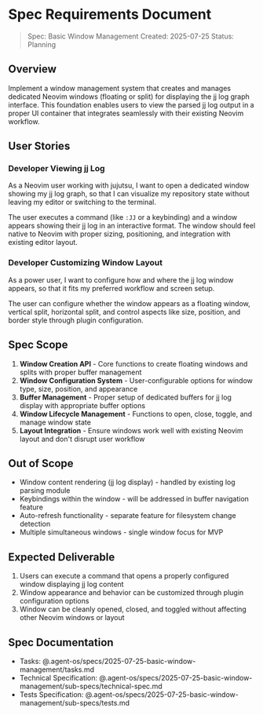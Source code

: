 # Spec Requirements Document

> Spec: Basic Window Management
> Created: 2025-07-25
> Status: Planning

## Overview

Implement a window management system that creates and manages dedicated Neovim windows (floating or split) for displaying the jj log graph interface. This foundation enables users to view the parsed jj log output in a proper UI container that integrates seamlessly with their existing Neovim workflow.

## User Stories

### Developer Viewing jj Log

As a Neovim user working with jujutsu, I want to open a dedicated window showing my jj log graph, so that I can visualize my repository state without leaving my editor or switching to the terminal.

The user executes a command (like `:JJ` or a keybinding) and a window appears showing their jj log in an interactive format. The window should feel native to Neovim with proper sizing, positioning, and integration with existing editor layout.

### Developer Customizing Window Layout

As a power user, I want to configure how and where the jj log window appears, so that it fits my preferred workflow and screen setup.

The user can configure whether the window appears as a floating window, vertical split, horizontal split, and control aspects like size, position, and border style through plugin configuration.

## Spec Scope

1. **Window Creation API** - Core functions to create floating windows and splits with proper buffer management
2. **Window Configuration System** - User-configurable options for window type, size, position, and appearance
3. **Buffer Management** - Proper setup of dedicated buffers for jj log display with appropriate buffer options
4. **Window Lifecycle Management** - Functions to open, close, toggle, and manage window state
5. **Layout Integration** - Ensure windows work well with existing Neovim layout and don't disrupt user workflow

## Out of Scope

- Window content rendering (jj log display) - handled by existing log parsing module
- Keybindings within the window - will be addressed in buffer navigation feature
- Auto-refresh functionality - separate feature for filesystem change detection
- Multiple simultaneous windows - single window focus for MVP

## Expected Deliverable

1. Users can execute a command that opens a properly configured window displaying jj log content
2. Window appearance and behavior can be customized through plugin configuration options
3. Window can be cleanly opened, closed, and toggled without affecting other Neovim windows or layout

## Spec Documentation

- Tasks: @.agent-os/specs/2025-07-25-basic-window-management/tasks.md
- Technical Specification: @.agent-os/specs/2025-07-25-basic-window-management/sub-specs/technical-spec.md
- Tests Specification: @.agent-os/specs/2025-07-25-basic-window-management/sub-specs/tests.md